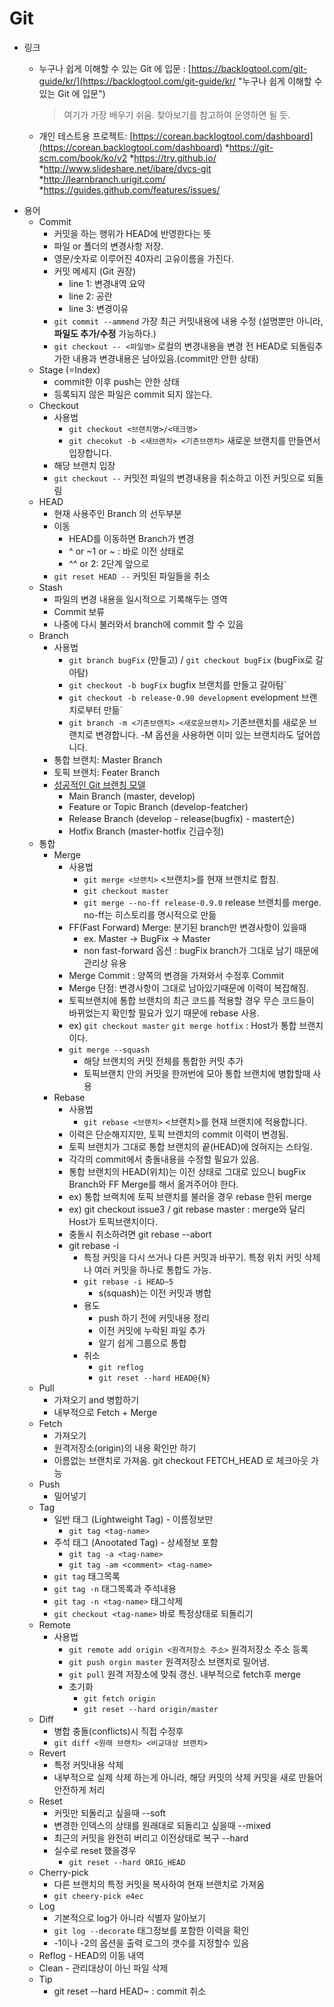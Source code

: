 Git
===

* 링크
	* 누구나 쉽게 이해할 수 있는 Git 에 입문 : [https://backlogtool.com/git-guide/kr/](https://backlogtool.com/git-guide/kr/ "누구나 쉽게 이해할 수 있는 Git 에 입문")
	
		> 여기가 가장 배우기 쉬움.
		> 찾아보기를 참고하여 운영하면 될 듯.
	* 개인 테스트용 프로젝트: [https://corean.backlogtool.com/dashboard](https://corean.backlogtool.com/dashboard)
	*https://git-scm.com/book/ko/v2
	*https://try.github.io/
	*http://www.slideshare.net/ibare/dvcs-git
	*http://learnbranch.urigit.com/
	*https://guides.github.com/features/issues/
* 용어
	* Commit 
		* 커밋을 하는 행위가 HEAD에 반영한다는 뜻
		* 파일 or 폴더의 변경사항 저장. 
		* 영문/숫자로 이루어진 40자리 고유이름을 가진다.
		* 커밋 메세지 (Git 권장)
			* line 1: 변경내역 요약
			* line 2: 공란
			* line 3: 변경이유
		* `git commit --ammend` 가장 최근 커밋내용에 내용 수정 (설명뿐만 아니라, **파일도 추가/수정** 가능하다.)
		* `git checkout -- <파일명>` 로컬의 변경내용을 변경 전 HEAD로 되돌림추가한 내용과 변경내용은 남아있음.(commit만 안한 상태)
	* Stage (=Index)
		* commit한 이후 push는 안한 상태
		* 등록되지 않은 파일은 commit 되지 않는다.
	* Checkout
		* 사용법
			* `git checkout <브랜치명>/<태크명>`
			* `git checokut -b <새브랜치> <기존브랜치>` 새로운 브랜치를 만들면서 입장합니다.
		* 해당 브랜치 입장
		* `git checkout --` 커밋전 파일의 변경내용을 취소하고 이전 커밋으로 되돌림
	* HEAD
		* 현재 사용주인 Branch 의 선두부분
		* 이동
			* HEAD를 이동하면 Branch가 변경
			* ^ or ~1 or ~ : 바로 이전 상태로  
			* ^^ or 2: 2단계 앞으로
		* `git reset HEAD --` 커밋된 파일들을 취소
	* Stash
		* 파일의 변경 내용을 일시적으로 기록해두는 영역
		* Commit 보류
		* 나중에 다시 불러와서 branch에 commit 할 수 있음
	* Branch
		*  사용법
			*  `git branch bugFix` (만들고) / `git checkout bugFix` (bugFix로 갈아탐)
			*  `git checkout -b bugFix` bugfix 브랜치를 만들고 갈아탐`
			*  `git checkout -b release-0.90 development` evelopment 브랜치로부터 만듦`
			*  `git branch -m <기존브랜치> <새로운브랜치>` 기존브랜치를 새로운 브랜치로 변경합니다. -M 옵션을 사용하면 이미 있는 브랜치라도 덮어씁니다.
		*  통합 브랜치: Master Branch
		*  토픽 브랜치: Feater Branch
		*  [성공적인 Git 브랜칭 모델](http://nvie.com/posts/a-successful-git-branching-model/ "성공적인 Git 브랜칭 모델")
			*   Main Branch (master, develop)
			*   Feature or Topic Branch (develop-featcher) 
			*   Release Branch (develop - release(bugfix) - mastert순)
			*   Hotfix Branch (master-hotfix 긴급수정)
	* 통합
		* Merge
			* 사용법
				* `git merge <브랜치>` <브랜치>를 현재 브랜치로 합침.
				*  `git checkout master`
				* `git merge --no-ff release-0.9.0` release 브랜치를 merge. no-ff는 히스토리를 명시적으로 만듦
			* FF(Fast Forward) Merge: 분기된 branch만 변경사항이 있을때
				* ex. Master -> BugFix -> Master
				* non fast-forward 옵션 : bugFix branch가 그대로 남기 때문에 관리상 유용
			* Merge Commit : 양쪽의 변경을 가져와서 수정후 Commit
			* Merge 단점: 변경사항이 그대로 남아있기때문에 이력이 복잡해짐.
			* 토픽브랜치에 통합 브랜치의 최근 코드를 적용할 경우 무슨 코드들이 바뀌었는지 확인할 필요가 있기 때문에 rebase 사용. 
			* ex) `git checkout master` `git merge hotfix` : Host가 통합 브랜치이다.
			* `git merge --squash` 
				* 해당 브랜치의 커밋 전체를 통합한 커밋 추가
				* 토픽브랜치 안의 커밋을 한꺼번에 모아 통합 브랜치에 병합할때 사용 
		*  Rebase
			* 사용법
				* `git rebase <브랜치>` <브랜치>를 현재 브랜치에 적용합니다.
			* 이력은 단순해지지만, 토픽 브랜치의 commit 이력이 변경됨.
			* 토픽 브랜치가 그대로 통합 브랜치의 끝(HEAD)에 얹혀지는 스타일.
			* 각각의 commit에서 충돌내용을 수정할 필요가 있음.
			* 통합 브랜치의 HEAD(위치)는 이전 상태로 그대로 있으니 bugFix Branch와 FF Merge를 해서 옮겨주어야 한다.
			* ex) 통합 브랙치에 토픽 브랜치를 불러올 경우 rebase 한뒤 merge
			* ex) git checkout issue3 / git rebase master : merge와 달리 Host가 토픽브랜치이다.
			* 충돌시 취소하려면 git rebase --abort 
			* git rebase -i 
				* 특정 커밋을 다시 쓰거나 다른 커밋과 바꾸기. 특정 위치 커밋 삭제나 여러 커밋을 하나로 통합도 가능.
				* `git rebase -i HEAD~5`
					* s(squash)는 이전 커밋과 병합 
				* 용도
					* push 하기 전에 커밋내용 정리
					* 이전 커밋에 누락된 파일 추가
					* 알기 쉽게 그룹으로 통합
				* 취소
					* `git reflog`
					* `git reset --hard HEAD@{N}`
	* Pull 
		* 가져오기 and 병합하기
		* 내부적으로 Fetch + Merge 
	* Fetch
		* 가져오기
		* 원격저장소(origin)의 내용 확인만 하기
		* 이름없는 브랜치로 가져옴. git checkout FETCH_HEAD 로 체크아웃 가능
	* Push
		* 밀어넣기
	* Tag
		* 일반 태그 (Lightweight Tag) - 이름정보만 
			* `git tag <tag-name>`
		* 주석 태그 (Anootated Tag) - 상세정보 포함
			* `git tag -a <tag-name>`
			* `git tag -am <comment> <tag-name>` 
		* `git tag` 태그목록
		* `git tag -n` 태그목록과 주석내용
		* `git tag -n <tag-name>` 태그삭제
		* `git checkout <tag-name>` 바로 특정상태로 되돌리기
	* Remote
		* 사용법
			* `git remote add origin <원격저장소 주소>` 원격저장소 주소 등록
			* `git push orgin master` 원격저장소 <master>브랜치로 밀어냄.
			* `git pull` 원격 저장소에 맞춰 갱신. 내부적으로 fetch후 merge
			* 초기화
				* `git fetch origin`
				* `git reset --hard origin/master`
	* Diff
		* 병합 충돌(conflicts)시 직접 수정후
		* `git diff <원래 브랜치> <비교대상 브랜치>`
	* Revert
		* 특정 커밋내용 삭제
		* 내부적으로 실제 삭제 하는게 아니라, 해당 커밋의 삭제 커밋을 새로 만들어 안전하게 처리
	* Reset
		* 커밋만 되돌리고 싶을때 --soft
		* 변경한 인덱스의 상태를 원래대로 되돌리고 싶을때 --mixed
		* 최근의 커밋을 완전히 버리고 이전상태로 복구 --hard
		* 실수로 reset 했을경우
			* `git reset --hard ORIG_HEAD`
	* Cherry-pick
		* 다른 브랜치의 특정 커밋을 복사하여 현재 브랜치로 가져옴
		* `git cheery-pick e4ec`
	* Log
		* 기본적으로 log가 아니라 식별자 알아보기
		* `git log --decorate` 태그정보를 포함한 이력을 확인
		* -1이나 -2의 옵션을 출력 로그의 갯수를 지정할수 있음
	* Reflog - HEAD의 이동 내역
	* Clean - 관리대상이 아닌 파일 삭제  
	* Tip
		*  git reset --hard HEAD~ : commit 취소
